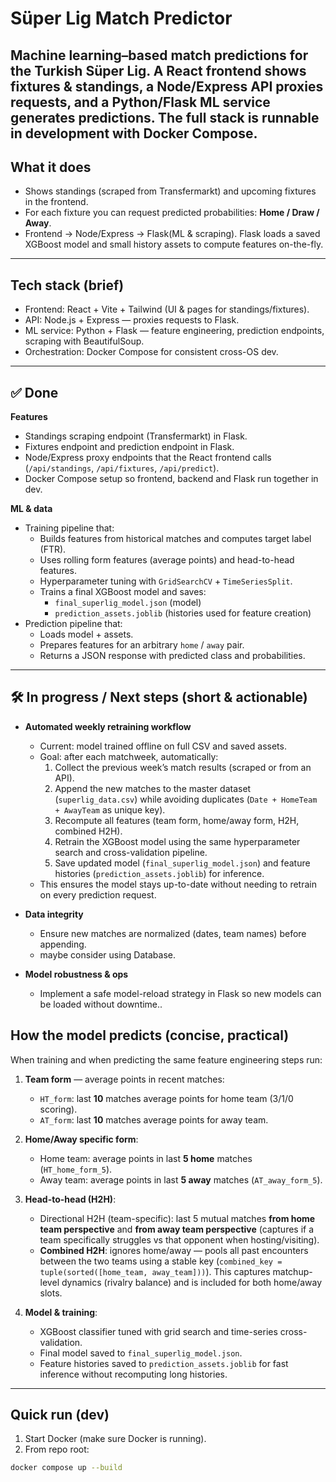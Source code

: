 # Süper Lig Match Predictor

Machine learning–based match predictions for the Turkish Süper Lig. 
A React frontend shows fixtures & standings, a Node/Express API proxies requests, and a Python/Flask ML service generates predictions. The full stack is runnable in development with Docker Compose.
---

## What it does

- Shows standings (scraped from Transfermarkt) and upcoming fixtures in the frontend.  
- For each fixture you can request predicted probabilities: **Home / Draw / Away**.  
- Frontend → Node/Express → Flask(ML & scraping). Flask loads a saved XGBoost model and small history assets to compute features on-the-fly.

---

## Tech stack (brief)

- Frontend: React + Vite + Tailwind (UI & pages for standings/fixtures).  
- API: Node.js + Express — proxies requests to Flask.  
- ML service: Python + Flask — feature engineering, prediction endpoints, scraping with BeautifulSoup.  
- Orchestration: Docker Compose for consistent cross-OS dev.
---

## ✅ Done

**Features**
- Standings scraping endpoint (Transfermarkt) in Flask.  
- Fixtures endpoint and prediction endpoint in Flask.  
- Node/Express proxy endpoints that the React frontend calls (`/api/standings`, `/api/fixtures`, `/api/predict`).  
- Docker Compose setup so frontend, backend and Flask run together in dev.

**ML & data**
- Training pipeline that:
  - Builds features from historical matches and computes target label (FTR).  
  - Uses rolling form features (average points) and head-to-head features.  
  - Hyperparameter tuning with `GridSearchCV` + `TimeSeriesSplit`.  
  - Trains a final XGBoost model and saves:
    - `final_superlig_model.json` (model)
    - `prediction_assets.joblib` (histories used for feature creation)
- Prediction pipeline that:
  - Loads model + assets.
  - Prepares features for an arbitrary `home` / `away` pair.
  - Returns a JSON response with predicted class and probabilities.
---

## 🛠️ In progress / Next steps (short & actionable)

- **Automated weekly retraining workflow**
  - Current: model trained offline on full CSV and saved assets.
  - Goal: after each matchweek, automatically:
    1. Collect the previous week’s match results (scraped or from an API).
    2. Append the new matches to the master dataset (`superlig_data.csv`) while avoiding duplicates (`Date + HomeTeam + AwayTeam` as unique key).
    3. Recompute all features (team form, home/away form, H2H, combined H2H).
    4. Retrain the XGBoost model using the same hyperparameter search and cross-validation pipeline.
    5. Save updated model (`final_superlig_model.json`) and feature histories (`prediction_assets.joblib`) for inference.
  - This ensures the model stays up-to-date without needing to retrain on every prediction request.

- **Data integrity**
  - Ensure new matches are normalized (dates, team names) before appending.
  - maybe consider using Database.

- **Model robustness & ops**
  - Implement a safe model-reload strategy in Flask so new models can be loaded without downtime..


## How the model predicts (concise, practical)

When training and when predicting the same feature engineering steps run:

1. **Team form** — average points in recent matches:
   - `HT_form`: last **10** matches average points for home team (3/1/0 scoring).
   - `AT_form`: last **10** matches average points for away team.

2. **Home/Away specific form**:
   - Home team: average points in last **5 home** matches (`HT_home_form_5`).
   - Away team: average points in last **5 away** matches (`AT_away_form_5`).

3. **Head-to-head (H2H)**:
   - Directional H2H (team-specific): last 5 mutual matches **from home team perspective** and **from away team perspective** (captures if a team specifically struggles vs that opponent when hosting/visiting).
   - **Combined H2H**: ignores home/away — pools all past encounters between the two teams using a stable key (`combined_key = tuple(sorted([home_team, away_team]))`). This captures matchup-level dynamics (rivalry balance) and is included for both home/away slots.

4. **Model & training**:
   - XGBoost classifier tuned with grid search and time-series cross-validation.
   - Final model saved to `final_superlig_model.json`.
   - Feature histories saved to `prediction_assets.joblib` for fast inference without recomputing long histories.

---

## Quick run (dev)

1. Start Docker (make sure Docker is running).  
2. From repo root:
```bash
docker compose up --build
